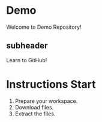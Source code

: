 # Demo

Welcome to Demo Repository!

## subheader

Learn to GitHub!

# Instructions Start

1. Prepare your workspace.
2. Download files.
3. Extract the files.

